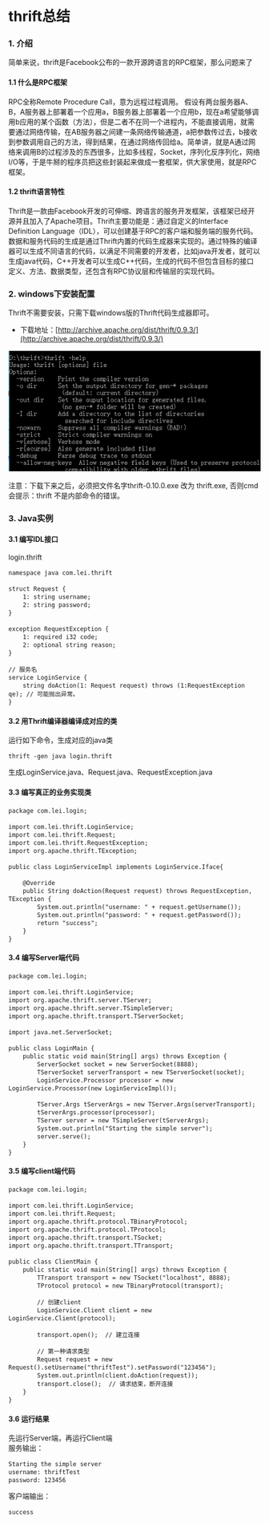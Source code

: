 # thrift总结
### 1. 介绍
简单来说，thrift是Facebook公布的一款开源跨语言的RPC框架，那么问题来了
#### 1.1 什么是RPC框架
RPC全称Remote Procedure Call，意为远程过程调用。
假设有两台服务器A、B，A服务器上部署着一个应用a，B服务器上部署着一个应用b，现在a希望能够调用b应用的某个函数（方法），但是二者不在同一个进程内，不能直接调用，就需要通过网络传输，在AB服务器之间建一条网络传输通道，a把参数传过去，b接收到参数调用自己的方法，得到结果，在通过网络传回给a。简单讲，就是A通过网络来调用B的过程涉及的东西很多，比如多线程，Socket，序列化反序列化，网络I/O等，于是牛掰的程序员把这些封装起来做成一套框架，供大家使用，就是RPC框架。
#### 1.2 thrift语言特性
Thrift是一款由Facebook开发的可伸缩、跨语言的服务开发框架，该框架已经开源并且加入了Apache项目。Thrift主要功能是：通过自定义的Interface Definition Language（IDL），可以创建基于RPC的客户端和服务端的服务代码。数据和服务代码的生成是通过Thrift内置的代码生成器来实现的。通过特殊的编译器可以生成不同语言的代码，以满足不同需要的开发者，比如java开发者，就可以生成java代码，C++开发者可以生成C++代码，生成的代码不但包含目标的接口定义、方法、数据类型，还包含有RPC协议层和传输层的实现代码。
### 2. windows下安装配置
Thrift不需要安装，只需下载windows版的Thrift代码生成器即可。
* 下载地址：[http://archive.apache.org/dist/thrift/0.9.3/](http://archive.apache.org/dist/thrift/0.9.3/)
 
![thrift-help](images/thrift-help.png)

注意：下载下来之后，必须把文件名字thrift-0.10.0.exe 改为  thrift.exe, 否则cmd会提示：thrift 不是内部命令的错误。
### 3. Java实例
#### 3.1 编写IDL接口  
login.thrift  
```
namespace java com.lei.thrift  
  
struct Request {  
    1: string username;        
    2: string password;             
}  
  
exception RequestException {  
    1: required i32 code;  
    2: optional string reason;  
}  
  
// 服务名  
service LoginService {  
    string doAction(1: Request request) throws (1:RequestException qe); // 可能抛出异常。  
} 
```
#### 3.2 用Thrift编译器编译成对应的类
运行如下命令，生成对应的java类
```
thrift -gen java login.thrift
```
生成LoginService.java、Request.java、RequestException.java

#### 3.3 编写真正的业务实现类
```
package com.lei.login;

import com.lei.thrift.LoginService;
import com.lei.thrift.Request;
import com.lei.thrift.RequestException;
import org.apache.thrift.TException;

public class LoginServiceImpl implements LoginService.Iface{

    @Override
    public String doAction(Request request) throws RequestException, TException {
        System.out.println("username: " + request.getUsername());
        System.out.println("password: " + request.getPassword());
        return "success";
    }
}
```
#### 3.4 编写Server端代码
```
package com.lei.login;

import com.lei.thrift.LoginService;
import org.apache.thrift.server.TServer;
import org.apache.thrift.server.TSimpleServer;
import org.apache.thrift.transport.TServerSocket;

import java.net.ServerSocket;

public class LoginMain {
    public static void main(String[] args) throws Exception {
        ServerSocket socket = new ServerSocket(8888);
        TServerSocket serverTransport = new TServerSocket(socket);
        LoginService.Processor processor = new LoginService.Processor(new LoginServiceImpl());

        TServer.Args tServerArgs = new TServer.Args(serverTransport);
        tServerArgs.processor(processor);
        TServer server = new TSimpleServer(tServerArgs);
        System.out.println("Starting the simple server");
        server.serve();
    }
}
```
#### 3.5 编写client端代码
```
package com.lei.login;

import com.lei.thrift.LoginService;
import com.lei.thrift.Request;
import org.apache.thrift.protocol.TBinaryProtocol;
import org.apache.thrift.protocol.TProtocol;
import org.apache.thrift.transport.TSocket;
import org.apache.thrift.transport.TTransport;

public class ClientMain {
    public static void main(String[] args) throws Exception {
        TTransport transport = new TSocket("localhost", 8888);
        TProtocol protocol = new TBinaryProtocol(transport);

        // 创建client
        LoginService.Client client = new LoginService.Client(protocol);

        transport.open();  // 建立连接

        // 第一种请求类型
        Request request = new Request().setUsername("thriftTest").setPassword("123456");
        System.out.println(client.doAction(request));
        transport.close();  // 请求结束，断开连接
    }
}
```
#### 3.6 运行结果
先运行Server端，再运行Client端  
服务输出：
```
Starting the simple server
username: thriftTest
password: 123456
```
客户端输出：
```
success
```


    



